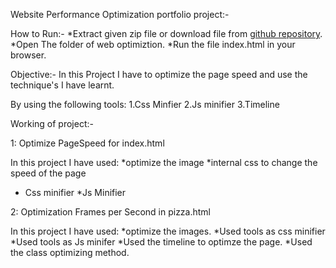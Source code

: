 Website Performance Optimization portfolio project:-

How to Run:-
*Extract given zip file or download file from [github repository]().
*Open The folder of web optimiztion.
*Run the file index.html in your browser.


Objective:-
In this Project I have to optimize the page speed and use the technique's I have learnt.


By using the following tools:
1.Css Minfier
2.Js minifier
3.Timeline


Working of  project:-

1: Optimize PageSpeed for index.html

In this project I have used:
*optimize the image
*internal css to change the speed of the page
* Css minifier
*Js Minifier

2: Optimization Frames per Second in pizza.html

In this project I have used:
*optimize the images.
*Used tools as css minifier
*Used tools as Js minifer
*Used the timeline to optimze the page.
*Used the class optimizing method.


